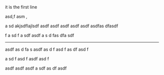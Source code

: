 it is the first line

asd,f asm ,

a sd akjsdflajlsdf asdf asdf asdf asdf asdf asdfas dfasdf

f
a sd
f a
sdf
 asdf
 a
 s d
 fas
  dfa
  sdf

---------------------------------
asdf
as d
fa
s 
asdf
as
d f
asd
f as
df
asd
f 

a
sd f
asd
f 
asdf
 asd
 f

 asdf asdf asdf
 a
 sdf
  as
  df 
  asdf
